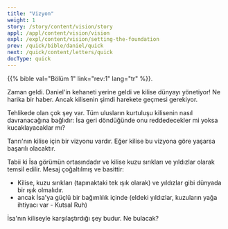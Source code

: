 ```yaml
---
title: "Vizyon"
weight: 1
story: /story/content/vision/story
appl: /appl/content/vision/vision
expl: /expl/content/vision/setting-the-foundation
prev: /quick/bible/daniel/quick
next: /quick/content/letters/quick
docType: quick
---
```



{{% bible val="Bölüm 1" link="rev:1" lang="tr" %}}.

Zaman geldi. Daniel'in kehaneti yerine geldi ve kilise dünyayı yönetiyor! Ne harika bir haber. Ancak kilisenin şimdi harekete geçmesi gerekiyor.

Tehlikede olan çok şey var. Tüm ulusların kurtuluşu kilisenin nasıl davranacağına bağlıdır: İsa geri döndüğünde onu reddedecekler mi yoksa kucaklayacaklar mı?

Tanrı'nın kilise için bir vizyonu vardır. Eğer kilise bu vizyona göre yaşarsa başarılı olacaktır.

Tabii ki İsa görümün ortasındadır ve kilise kuzu sırıkları ve yıldızlar olarak temsil edilir. Mesaj çoğaltılmış ve basittir:
- Kilise, kuzu sırıkları (tapınaktaki tek ışık olarak) ve yıldızlar gibi dünyada bir ışık olmalıdır.
- ancak İsa'ya güçlü bir bağımlılık içinde (eldeki yıldızlar, kuzuların yağa ihtiyacı var - Kutsal Ruh)

İsa'nın kiliseyle karşılaştırdığı şey budur. Ne bulacak?